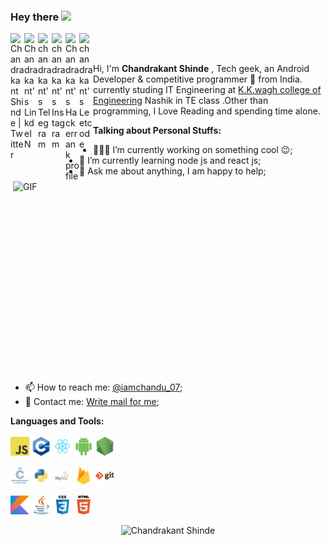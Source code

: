
### Hey there <img src="https://media.giphy.com/media/hvRJCLFzcasrR4ia7z/giphy.gif" width="25px">
<a href="https://twitter.com/iamchandu_07">
  <img align="left" alt="Chandrakant Shinde | Twitter" width="22px" src="https://cdn.jsdelivr.net/npm/simple-icons@v3/icons/twitter.svg" />
</a>
<a href="https://www.linkedin.com/in/chandrakant-shinde-007cs/">
  <img align="left" alt="Chandrakant's LinkdeIN" width="22px" src="https://cdn.jsdelivr.net/npm/simple-icons@v3/icons/linkedin.svg" />
</a>
<a href="https://t.me/Chandrakant_shinde" target="_blank">
  <img align="left" alt="chandrakant's Telegram" width="22px" src="https://cdn.jsdelivr.net/npm/simple-icons@v3/icons/telegram.svg" />
</a>
<a href="https://www.instagram.com/chandrakant_shinde7/" target="_blank">
  <img align="left" alt="chandrakant's Instagram" width="22px" src="https://cdn.jsdelivr.net/npm/simple-icons@v3/icons/instagram.svg" />
</a>
<a href="https://www.hackerrank.com/chandrakant2672">
  <img align="left" alt="Chandrakant's Hackerrank profile" width="22px" src="https://cdn.jsdelivr.net/npm/simple-icons@3.11.0/icons/hackerrank.svg" />
</a>
<a href="https://leetcode.com/chandrakant_shinde/">
  <img align="left" alt="chandrakant's Leetcode" width="22px" src="https://cdn.jsdelivr.net/npm/simple-icons@v3/icons/leetcode.svg" />
</a>
<br >
<br >

Hi, I'm **Chandrakant Shinde** , Tech geek, an Android Developer & competitive programmer 🚀 from India. currently studing IT Engineering at <a href="https://kkwagh.edu.in/" target="_blank" >K.K.wagh college of Engineering</a> Nashik in TE class .Other than programming, I Love Reading and spending time alone.

<img align="right" alt="GIF" src="https://github.com/shindechandrakant/shindechandrakant/blob/main/code.gif?raw=true" width="500" height="320" />

**Talking about Personal Stuffs:**

- 👨🏽‍💻 I’m currently working on something cool :wink:;
- 🌱 I’m currently learning node js and react js; 
- 💬 Ask me about anything, I am happy to help;
- 📫 How to reach me: [@iamchandu_07](https://twitter.com/@iamchandu_07);
- 💬 Contact me: <a href="mailto:chandrakantshinde195@gmail.com">Write mail for me</a>;

**Languages and Tools:**  
<br >
<code><img height="30" src="https://raw.githubusercontent.com/github/explore/80688e429a7d4ef2fca1e82350fe8e3517d3494d/topics/javascript/javascript.png"></code>
<code><img height="30" src="https://raw.githubusercontent.com/github/explore/80688e429a7d4ef2fca1e82350fe8e3517d3494d/topics/cpp/cpp.png"></code>
<code><img height="30" src="https://raw.githubusercontent.com/github/explore/80688e429a7d4ef2fca1e82350fe8e3517d3494d/topics/react/react.png"></code>
<code><img height="30" src="https://raw.githubusercontent.com/github/explore/5c058a388828bb5fde0bcafd4bc867b5bb3f26f3/topics/android/android.png"></code>
<code><img height="30" src="https://raw.githubusercontent.com/github/explore/80688e429a7d4ef2fca1e82350fe8e3517d3494d/topics/nodejs/nodejs.png"></code>

<code><img height="30" src="https://raw.githubusercontent.com/github/explore/80688e429a7d4ef2fca1e82350fe8e3517d3494d/topics/c/c.png"></code>
<code><img height="30" src="https://raw.githubusercontent.com/github/explore/80688e429a7d4ef2fca1e82350fe8e3517d3494d/topics/python/python.png"></code>
<code><img height="30" src="https://raw.githubusercontent.com/github/explore/80688e429a7d4ef2fca1e82350fe8e3517d3494d/topics/mysql/mysql.png"></code>
<code><img height="30" src="https://raw.githubusercontent.com/github/explore/80688e429a7d4ef2fca1e82350fe8e3517d3494d/topics/firebase/firebase.png"></code>
<code><img height="30" src="https://raw.githubusercontent.com/github/explore/80688e429a7d4ef2fca1e82350fe8e3517d3494d/topics/git/git.png"></code>

<code><img height="30" src="https://raw.githubusercontent.com/github/explore/80688e429a7d4ef2fca1e82350fe8e3517d3494d/topics/kotlin/kotlin.png"></code>
<code><img height="30" src="https://raw.githubusercontent.com/github/explore/80688e429a7d4ef2fca1e82350fe8e3517d3494d/topics/java/java.png"></code>
<code><img height="30" src="https://raw.githubusercontent.com/github/explore/80688e429a7d4ef2fca1e82350fe8e3517d3494d/topics/css/css.png"></code>
<code><img height="30" src="https://raw.githubusercontent.com/github/explore/80688e429a7d4ef2fca1e82350fe8e3517d3494d/topics/html/html.png"></code>
<!--
<details>
<summary>📈 My GitHub Stats</summary> -->

<p align="center"> <img src="https://github-readme-stats.vercel.app/api?username=shindechandrakant&show_icons=true&theme=gotham" alt="Chandrakant Shinde" />

</details>




